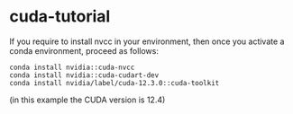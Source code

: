 # cuda-tutorial

If you require to install nvcc in your environment, then once you activate a conda environment, proceed as follows:

```
conda install nvidia::cuda-nvcc
conda install nvidia::cuda-cudart-dev
conda install nvidia/label/cuda-12.3.0::cuda-toolkit
```
(in this example the CUDA version is 12.4)
